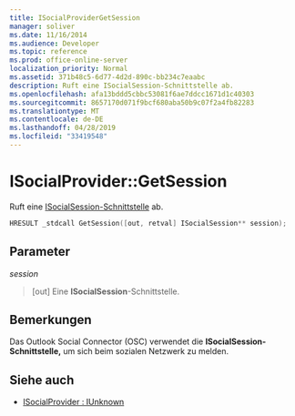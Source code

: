```yaml
---
title: ISocialProviderGetSession
manager: soliver
ms.date: 11/16/2014
ms.audience: Developer
ms.topic: reference
ms.prod: office-online-server
localization_priority: Normal
ms.assetid: 371b48c5-6d77-4d2d-890c-bb234c7eaabc
description: Ruft eine ISocialSession-Schnittstelle ab.
ms.openlocfilehash: afa13bddd5cbbc53081f6ae7ddcc1671d1c40303
ms.sourcegitcommit: 8657170d071f9bcf680aba50b9c07f2a4fb82283
ms.translationtype: MT
ms.contentlocale: de-DE
ms.lasthandoff: 04/28/2019
ms.locfileid: "33419548"
---
```

# <a name="isocialprovidergetsession"></a>ISocialProvider::GetSession

Ruft eine [ISocialSession-Schnittstelle](isocialsessioniunknown.md) ab. 
  
```cpp
HRESULT _stdcall GetSession([out, retval] ISocialSession** session);
```

## <a name="parameters"></a>Parameter

_session_
  
> [out] Eine **ISocialSession**-Schnittstelle. 
    
## <a name="remarks"></a>Bemerkungen

Das Outlook Social Connector (OSC) verwendet die **ISocialSession-Schnittstelle,** um sich beim sozialen Netzwerk zu melden. 
  
## <a name="see-also"></a>Siehe auch

- [ISocialProvider : IUnknown](isocialprovideriunknown.md)

